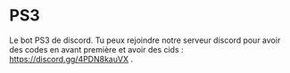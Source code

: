 # PS3
Le bot PS3 de discord. Tu peux rejoindre notre serveur discord pour avoir des codes en avant première et avoir des cids : https://discord.gg/4PDN8kauVX . 
